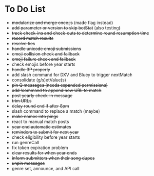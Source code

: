 # To Do List
- ~~modularize and merge once.js~~ (made flag instead)
- ~~add parameter or version to skip botStat~~ (also testing)
- ~~track check-ins and check-outs to determine round resumption time~~
- ~~record match results~~
- ~~resolve ties~~
- ~~handle unicode emoji submissions~~
- ~~emoji collision check and fallback~~
- ~~emoji failure check and fallback~~
- check emojis before year starts
- ~~handle 3P properly~~
- add slash command for DXV and Bluey to trigger nextMatch
- consolidate (g/s)etValue(s)
- ~~pin Q messages (needs expanded permissions)~~
- ~~add !command to append new URL to match~~
- ~~post yearly check-in message~~
- ~~trim URLs~~
- ~~delay round end if after 8pm~~
- slash command to replace a match (maybe)
- ~~make names into pings~~
- react to manual match posts
- ~~year end automatic estimates~~
- ~~reminders to submit for next year~~
- check eligibility before year starts
- run genreCall
- fix token expiration problem
- ~~clear results for when year ends~~
- ~~inform submitters when their song dupes~~
- ~~unpin messages~~
- genre set, announce, and API call